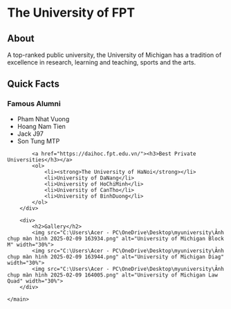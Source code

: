 <!DOCTYPE html>
<html lang="en">
<head>
    <meta charset="UTF-8">
    <meta http-equiv="X-UA-Compatible" content="IE=edge">
    <meta name="viewport" content="width=device-width, initial-scale=1.0">
    <link href="css/style.css" rel="stylesheet">
    <title>Go Blue!</title>
</head>
</head>
<body>
    <main>
        <h1>The University of FPT</h1>
        <div>
            <h2>About</h2>
            <p>A top-ranked public university, the University of Michigan has a tradition of excellence in research, learning and teaching, sports and the arts.</p>
        </div>
        <div>
            <h2>Quick Facts</h2>
            <h3>Famous Alumni</h3>
            <ul>
                <li>Pham Nhat Vuong</li>
                <li>Hoang Nam Tien</li>
                <li>Jack J97</li>
                <li>Son Tung MTP</li>
            </ul>

            <a href="https://daihoc.fpt.edu.vn/"><h3>Best Private Universities</h3></a>
            <ol>
                <li><strong>The University of HaNoi</strong></li>
                <li>University of DaNang</li>
                <li>University of HoChiMinh</li>
                <li>University of CanTho</li>
                <li>University of BinhDuong</li>
            </ol>
        </div>

        <div>
            <h2>Gallery</h2>
            <img src="C:\Users\Acer - PC\OneDrive\Desktop\myuniversity\Ảnh chụp màn hình 2025-02-09 163934.png" alt="University of Michigan Block M" width="30%">
            <img src="C:\Users\Acer - PC\OneDrive\Desktop\myuniversity\Ảnh chụp màn hình 2025-02-09 163944.png" alt="University of Michigan Diag" width="30%">
            <img src="C:\Users\Acer - PC\OneDrive\Desktop\myuniversity\Ảnh chụp màn hình 2025-02-09 164005.png" alt="University of Michigan Law Quad" width="30%">
        </div>

    </main>
</body>
</html>
